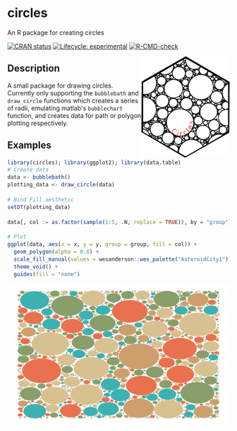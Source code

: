 # circles
 An R package for creating circles
  <!-- badges: start -->
[![CRAN status](https://www.r-pkg.org/badges/version/circles)](https://CRAN.R-project.org/package=circles)
[![Lifecycle: experimental](https://img.shields.io/badge/lifecycle-experimental-orange.svg)](https://lifecycle.r-lib.org/articles/stages.html#experimental)
[![R-CMD-check](https://github.com/ryan-odea/circles/actions/workflows/R-CMD-check.yaml/badge.svg)](https://github.com/ryan-odea/circles/actions/workflows/R-CMD-check.yaml)
  <!-- badges: end -->

<img align="right" src="tools/hex.png" style="float" width="200">

## Description
A small package for drawing circles. Currently only supporting the `bubblebath` and `draw_circle` functions which creates a series of radii, emulating matlab's `bubblechart` function, and creates data for path or polygon plotting respectively.

## Examples
```r
library(circles); library(ggplot2); library(data.table)
# Create data
data <- bubblebath()
plotting_data <- draw_circle(data)

# Bind Fill aesthetic 
setDT(plotting_data)

data[, col := as.factor(sample(1:5, .N, replace = TRUE)), by = "group"]

# Plot
ggplot(data, aes(x = x, y = y, group = group, fill = col)) + 
  geom_polygon(alpha = 0.8) + 
  scale_fill_manual(values = wesanderson::wes_palette("AsteroidCity1")) + 
  theme_void() + 
  guides(fill = "none")
```
<img align="center" src="tools/example.png">
